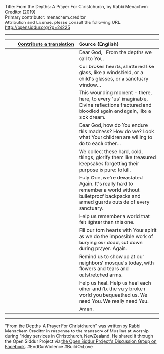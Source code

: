 <html>
<head></head>
<body>
Title: From the Depths: A Prayer For Christchurch, by Rabbi Menachem Creditor (2019)<br />
Primary contributor: menachem.creditor<br />
Attribution and License: please consult the following URL: <a href="http://opensiddur.org/?p=24225">http://opensiddur.org/?p=24225</a>
<p />
<hr />

<table style="margin-left: auto;margin-right: auto;" class="draggable">
<thead><tr><th id="x" style="text-align: right;"><a href="https://opensiddur.org/contributing/upload/">Contribute a translation</a></th><th style="text-align: left;">Source (English)</th></tr></thead>
<tbody>
<tr><td style="vertical-align:top;" width="46%">
<div class="liturgy"><span lang="he">

</span></div></td>
 
<td style="vertical-align:top;" width="53%">
<div class="english">
Dear God,
&nbsp;
From the depths
we call to You.
</div></td></tr>


<tr><td style="vertical-align:top;" width="46%">
<div class="liturgy"><span lang="he">

</span></div></td>
 
<td style="vertical-align:top;" width="53%">
<div class="english">
Our broken hearts,
shattered like glass, 
like a windshield, 
or a child's glasses, 
or a sanctuary window...
</div></td></tr>


<tr><td style="vertical-align:top;" width="46%">
<div class="liturgy"><span lang="he">

</span></div></td>
 
<td style="vertical-align:top;" width="53%">
<div class="english">
This wounding moment - there, here,
to every 'us' imaginable, 
Divine reflections fractured and bloodied 
again and again, like a sick dream.
</div></td></tr>


<tr><td style="vertical-align:top;" width="46%">
<div class="liturgy"><span lang="he">

</span></div></td>
 
<td style="vertical-align:top;" width="53%">
<div class="english">
Dear God,
how do You endure this madness?
How do we?
Look what Your children
are willing to do to each other...
</div></td></tr>


<tr><td style="vertical-align:top;" width="46%">
<div class="liturgy"><span lang="he">

</span></div></td>
 
<td style="vertical-align:top;" width="53%">
<div class="english">
We collect these hard, cold, things,
glorify them like treasured keepsakes
forgetting their purpose is pure: to kill.
</div></td></tr>


<tr><td style="vertical-align:top;" width="46%">
<div class="liturgy"><span lang="he">

</span></div></td>
 
<td style="vertical-align:top;" width="53%">
<div class="english">
Holy One, we're devastated. Again.
It's really hard to remember a world 
without bulletproof backpacks and armed guards 
outside of every sanctuary.
</div></td></tr>


<tr><td style="vertical-align:top;" width="46%">
<div class="liturgy"><span lang="he">

</span></div></td>
 
<td style="vertical-align:top;" width="53%">
<div class="english">
Help us remember a world
that felt lighter than this one.
</div></td></tr>


<tr><td style="vertical-align:top;" width="46%">
<div class="liturgy"><span lang="he">

</span></div></td>
 
<td style="vertical-align:top;" width="53%">
<div class="english">
Fill our torn hearts with Your spirit
as we do the impossible work
of burying our dead,
cut down during prayer.
Again.
</div></td></tr>


<tr><td style="vertical-align:top;" width="46%">
<div class="liturgy"><span lang="he">

</span></div></td>
 
<td style="vertical-align:top;" width="53%">
<div class="english">
Remind us to show up at our neighbors' mosque's today, 
with flowers and tears and outstretched arms.
</div></td></tr>


<tr><td style="vertical-align:top;" width="46%">
<div class="liturgy"><span lang="he">

</span></div></td>
 
<td style="vertical-align:top;" width="53%">
<div class="english">
Help us heal. 
Help us heal each other 
and fix the very broken world you bequeathed us. 
We need You. We really need You.
</div></td></tr>


<tr><td style="vertical-align:top;" width="46%">
<div class="liturgy"><span lang="he">

</span></div></td>
 
<td style="vertical-align:top;" width="53%">
<div class="english">
Amen.
</div></td></tr>
</tbody></table>

<hr />

"From the Depths: A Prayer For Christchurch" was written by Rabbi Menachem Creditor in response to the massacre of Muslims at worship during Friday services in Christchurch, NewZealand. He shared it through the Open Siddur Project via <a href="https://www.facebook.com/groups/opensiddur/permalink/10156419992827746/">the Open Siddur Project's Discussion Group on Facebook</a>. #EndGunViolence #BuildOnLove 



</body>
</html>